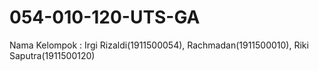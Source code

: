 # 054-010-120-UTS-GA
Nama Kelompok : Irgi Rizaldi(1911500054), Rachmadan(1911500010), Riki Saputra(1911500120)
